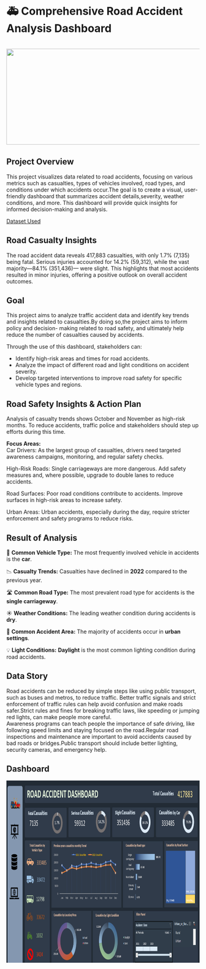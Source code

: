 # 🚑 Comprehensive Road Accident Analysis Dashboard
<br>

<img src = "https://www.maungawhau.school.nz/wp-content/uploads/2024/02/Road-Safety.png" width = "990" height = "250">

## Project Overview

   This project visualizes data related to road accidents, focusing on various metrics such as casualties, types of vehicles involved, road types, and conditions under which 
   accidents occur.The goal is to create a visual, user-friendly dashboard that summarizes accident details,severity, weather conditions, and more. This dashboard will
   provide quick insights for informed decision-making and analysis.

[Dataset Used](https://docs.google.com/spreadsheets/d/1R_uaoZL18nRbqC_MULVne90h3SdRbAyn/edit?usp=drive_link&ouid=114797784304122676087&rtpof=true&sd=true)

## Road Casualty Insights
   The road accident data reveals 417,883 casualties, with only 1.7% (7,135) being fatal. Serious injuries accounted for 14.2% (59,312), while the vast majority—84.1% 
   (351,436)— were slight. This highlights that most accidents resulted in minor injuries, offering a positive outlook on overall accident outcomes.



## Goal
   This project aims to analyze traffic accident data and identify key trends and insights related to casualties.By doing so,the project aims to inform policy and decision- 
   making related to road safety, and ultimately help reduce the number of casualties caused by accidents.</br>
   
   Through the use of this dashboard, stakeholders can:</br>
   - Identify high-risk areas and times for road accidents.</br> 
   - Analyze the impact of different road and light conditions on accident severity.</br>
   - Develop targeted interventions to improve road safety for specific vehicle types and regions.

## Road Safety Insights & Action Plan
Analysis of casualty trends shows October and November as high-risk months. To reduce accidents, traffic police and stakeholders should step up efforts during this time.

**Focus Areas:** </br>
Car Drivers: As the largest group of casualties, drivers need targeted awareness campaigns, monitoring, and regular safety checks.

High-Risk Roads: Single carriageways are more dangerous. Add safety measures and, where possible, upgrade to double lanes to reduce accidents.

Road Surfaces: Poor road conditions contribute to accidents. Improve surfaces in high-risk areas to increase safety.

Urban Areas: Urban accidents, especially during the day, require stricter enforcement and safety programs to reduce risks.

## Result of Analysis

🚗 **Common Vehicle Type:** The most frequently involved vehicle in accidents is the **car**.

📉 **Casualty Trends:** Casualties have declined in **2022** compared to the previous year.

🛣️ **Common Road Type:** The most prevalent road type for accidents is the **single carriageway**.

☀️ **Weather Conditions:** The leading weather condition during accidents is **dry**.

🌆 **Common Accident Area:** The majority of accidents occur in **urban settings**.

💡 **Light Conditions:** **Daylight** is the most common lighting condition during road accidents.

## Data Story
Road accidents can be reduced by simple steps like using public transport, such as buses and metros, to reduce traffic. Better traffic signals and strict enforcement of traffic rules can help avoid confusion and make roads safer.Strict rules and fines for breaking traffic laws, like speeding or jumping red lights, can make people more careful.<br>
Awareness programs can teach people the importance of safe driving, like following speed limits and staying focused on the road.Regular road inspections and maintenance 
are important to avoid accidents caused by bad roads or bridges.Public transport should include better lighting, security cameras, and emergency help.

## Dashboard

<img src = "https://github.com/renukadhule/Road_Accident_Excel_dashboard/blob/master/DashBoardImage.png" width = "990" height = "475">
